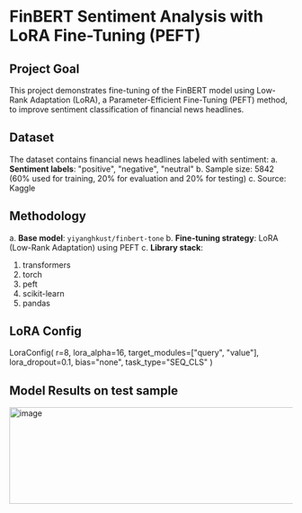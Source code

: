 # FinBERT Sentiment Analysis with LoRA Fine-Tuning (PEFT)

## Project Goal
This project demonstrates fine-tuning of the FinBERT model using Low-Rank Adaptation (LoRA), a Parameter-Efficient Fine-Tuning (PEFT) method, to improve sentiment classification of financial news headlines.

## Dataset
The dataset contains financial news headlines labeled with sentiment:
a. **Sentiment labels**: "positive", "negative", "neutral"
b. Sample size: 5842 (60% used for training, 20% for evaluation and 20% for testing)
c. Source: Kaggle

## Methodology
a. **Base model**: `yiyanghkust/finbert-tone`
b. **Fine-tuning strategy**: LoRA (Low-Rank Adaptation) using PEFT
c. **Library stack**:
  1. transformers
  2. torch
  3. peft
  4. scikit-learn
  5. pandas 

## LoRA Config
LoraConfig(
    r=8,
    lora_alpha=16,
    target_modules=["query", "value"],
    lora_dropout=0.1,
    bias="none",
    task_type="SEQ_CLS"
)

## Model Results on test sample

<img width="561" height="172" alt="image" src="https://github.com/user-attachments/assets/4bd64bdb-f1ea-4594-a3ba-4b43c89f749c" />
